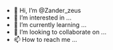 - 👋 Hi, I’m @Zander_zeus
- 👀 I’m interested in ...
- 🌱 I’m currently learning ...
- 💞️ I’m looking to collaborate on ...
- 📫 How to reach me ...

<!---
Freakyboysmith/Freakyboysmith is a ✨ special ✨ repository because its `README.md` (this file) appears on your GitHub profile.
You can click the Preview link to take a look at your changes.
--->

